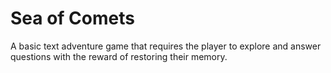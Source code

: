 # Sea of Comets
A basic text adventure game that requires the player to explore and answer questions with the reward of restoring their memory. 

